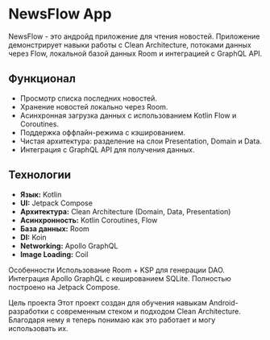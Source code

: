# NewsFlow App

NewsFlow - это андройд приложение для чтения новостей. Приложение демонстрирует навыки работы с Clean Architecture, потоками данных через Flow, локальной базой данных Room и интеграцией с GraphQL API.

## Функционал
- Просмотр списка последних новостей.
- Хранение новостей локально через Room.
- Асинхронная загрузка данных с использованием Kotlin Flow и Coroutines.
- Поддержка оффлайн-режима с кэшированием.
- Чистая архитектура: разделение на слои Presentation, Domain и Data.
- Интеграция с GraphQL API для получения данных.

## Технологии
- **Язык:** Kotlin  
- **UI:** Jetpack Compose  
- **Архитектура:** Clean Architecture (Domain, Data, Presentation)  
- **Асинхронность:** Kotlin Coroutines, Flow  
- **База данных:** Room  
- **DI:** Koin  
- **Networking:** Apollo GraphQL  
- **Image Loading:** Coil  


Особенности
Использование Room + KSP для генерации DAO.
Интеграция Apollo GraphQL с кешированием SQLite.
Полностью построено на Jetpack Compose.

Цель проекта
Этот проект создан для обучения навыкам Android-разработки с современным стеком и подходом Clean Architecture. Благодаря нему я теперь понимаю как это работает и могу использовать их.
